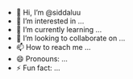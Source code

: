 - 👋 Hi, I’m @siddaluu
- 👀 I’m interested in ...
- 🌱 I’m currently learning ...
- 💞️ I’m looking to collaborate on ...
- 📫 How to reach me ...
- 😄 Pronouns: ...
- ⚡ Fun fact: ...

<!---
siddaluu/siddaluu is a ✨ special ✨ repository because its `README.md` (this file) appears on your GitHub profile.
You can click the Preview link to take a look at your changes.
--->
